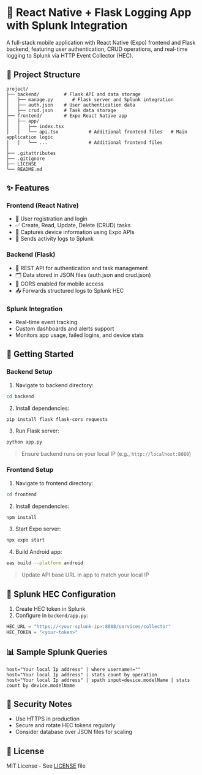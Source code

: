 # 📱 React Native + Flask Logging App with Splunk Integration

A full-stack mobile application with React Native (Expo) frontend and Flask backend, featuring user authentication, CRUD operations, and real-time logging to Splunk via HTTP Event Collector (HEC).

## 📁 Project Structure

```
project/
├── backend/         # Flask API and data storage
│   ├── manage.py       # Flask server and Splunk integration
│   ├── auth.json    # User authentication data
│   ├── crud.json    # Task data storage
├── frontend/        # Expo React Native app
│   ├── app/
│   │   ├── index.tsx    
│   │   └── api.tsx           # Additional frontend files   # Main application logic
│   │   └── ...               # Additional frontend files
│   
├── .gitattributes
├── .gitignore
├── LICENSE
└── README.md
```

## ✨ Features

### Frontend (React Native)
- 📲 User registration and login
- ✅ Create, Read, Update, Delete (CRUD) tasks
- 📱 Captures device information using Expo APIs
- 📡 Sends activity logs to Splunk

### Backend (Flask)
- 🧠 REST API for authentication and task management
- 🗂 Data stored in JSON files (auth.json and crud.json)
- 🔐 CORS enabled for mobile access
- 📤 Forwards structured logs to Splunk HEC

### Splunk Integration
- Real-time event tracking
- Custom dashboards and alerts support
- Monitors app usage, failed logins, and device stats

## 🚀 Getting Started

### Backend Setup
1. Navigate to backend directory:
```bash
cd backend
```

2. Install dependencies:
```bash
pip install flask flask-cors requests
```

3. Run Flask server:
```bash
python app.py
```

> Ensure backend runs on your local IP (e.g., `http://localhost:8080`)

### Frontend Setup
1. Navigate to frontend directory:
```bash
cd frontend
```

2. Install dependencies:
```bash
npm install
```

3. Start Expo server:
```bash
npx expo start
```

4. Build Android app:
```bash
eas build --platform android
```

> Update API base URL in app to match your local IP

## 🧠 Splunk HEC Configuration

1. Create HEC token in Splunk
2. Configure in `backend/app.py`:
```python
HEC_URL = "https://<your-splunk-ip>:8088/services/collector"
HEC_TOKEN = "<your-token>"
```

## 📊 Sample Splunk Queries

```
host="Your local Ip address" | where username!=""
host="Your local Ip address" | stats count by operation
host="Your local Ip address" | spath input=device.modelName | stats count by device.modelName
```

## 🔐 Security Notes

- Use HTTPS in production
- Secure and rotate HEC tokens regularly
- Consider database over JSON files for scaling

## 📄 License

MIT License - See [LICENSE](LICENSE) file